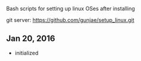 Bash scripts for setting up linux OSes after installing

git server: https://github.com/gunjae/setup_linux.git

## Jan 20, 2016
- initialized

